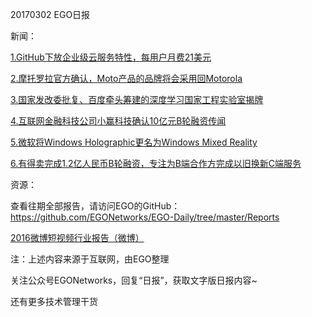20170302 EGO日报

新闻：

[1.GitHub下放企业级云服务特性，每用户月费21美元](http://www.cnbeta.com/articles/soft/588949.htm)

[2.摩托罗拉官方确认，Moto产品的品牌将会采用回Motorola](http://www.cnbeta.com/articles/tech/588997.htm)

[3.国家发改委批复、百度牵头筹建的深度学习国家工程实验室揭牌](http://www.cnbeta.com/articles/tech/588941.htm)

[4.互联网金融科技公司小赢科技确认10亿元B轮融资传闻](http://www.iyiou.com/p/40207)

[5.微软将Windows Holographic更名为Windows Mixed Reality](https://news.cnblogs.com/n/564027/)

[6.有得卖完成1.2亿人民币B轮融资，专注为B端合作方完成以旧换新C端服务](http://36kr.com/p/5065501.html?ktm_source=feed)

资源：

查看往期全部报告，请访问EGO的GitHub：https://github.com/EGONetworks/EGO-Daily/tree/master/Reports

[2016微博短视频行业报告（微博）](http://t.cn/Ri5xaUc)

注：上述内容来源于互联网，由EGO整理

关注公众号EGONetworks，回复“日报”，获取文字版日报内容~

还有更多技术管理干货

